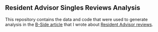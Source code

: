 ## Resident Advisor Singles Reviews Analysis

This repository contains the data and code that were used to generate analysis in the [B-Side article](https://berkeleybside.com/a-gentle-introduction-to-resident-advisors-authority-on-taste/) that I wrote about [Resident Advisor reviews](https://www.residentadvisor.net/reviews.aspx).


